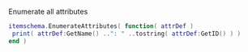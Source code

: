 Enumerate all attributes

```lua
itemschema.EnumerateAttributes( function( attrDef )   
 print( attrDef:GetName() ..": " ..tostring( attrDef:GetID() ) )
end )
```
